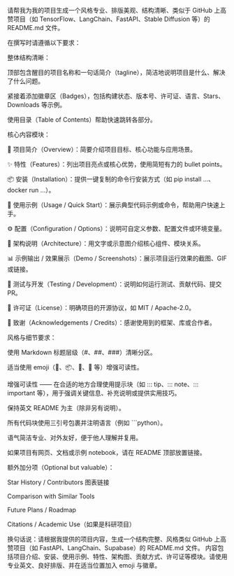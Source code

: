 请帮我为我的项目生成一个风格专业、排版美观、结构清晰、类似于 GitHub 上高赞项目（如 TensorFlow、LangChain、FastAPI、Stable Diffusion 等）的 README.md 文件。

在撰写时请遵循以下要求：

整体结构清晰：

顶部包含醒目的项目名称和一句话简介（tagline），简洁地说明项目是什么、解决了什么问题。

紧接着添加徽章区（Badges），包括构建状态、版本号、许可证、语言、Stars、Downloads 等示例。

使用目录（Table of Contents）帮助快速跳转各部分。

核心内容模块：

🚀 项目简介（Overview）：简要介绍项目目标、核心功能与应用场景。

✨ 特性（Features）：列出项目亮点或核心优势，使用简短有力的 bullet points。

📦 安装（Installation）：提供一键复制的命令行安装方式（如 pip install ...、docker run ...）。

🧠 使用示例（Usage / Quick Start）：展示典型代码示例或命令，帮助用户快速上手。

⚙️ 配置（Configuration / Options）：说明可自定义参数、配置文件或环境变量。

🧩 架构说明（Architecture）：用文字或示意图介绍核心组件、模块关系。

📊 示例输出 / 效果展示（Demo / Screenshots）：展示项目运行效果的截图、GIF 或链接。

🧪 测试与开发（Testing / Development）：说明如何运行测试、贡献代码、提交 PR。

📄 许可证（License）：明确项目的开源协议，如 MIT / Apache-2.0。

🤝 致谢（Acknowledgements / Credits）：感谢使用到的框架、库或合作者。

风格与细节要求：

使用 Markdown 标题层级（#、##、###）清晰分区。

适当使用 emoji（🚀、📦、🧠、🤝 等）增强可读性。

增强可读性 —— 在合适的地方合理使用提示块（如 ::: tip、::: note、::: important 等），用于强调关键信息、补充说明或提供实用技巧。

保持英文 README 为主（除非另有说明）。

所有代码块使用三引号包裹并注明语言（例如 ```python）。

语气简洁专业、对外友好，便于他人理解并复用。

如果项目有网页、文档或示例 notebook，请在 README 顶部放置链接。

额外加分项（Optional but valuable）：

Star History / Contributors 图表链接

Comparison with Similar Tools

Future Plans / Roadmap

Citations / Academic Use（如果是科研项目）

换句话说：请根据我提供的项目内容，生成一个结构完整、风格类似 GitHub 上高赞项目（如 FastAPI、LangChain、Supabase）的 README.md 文件。
内容包括项目介绍、安装、使用示例、特性、架构图、贡献方式、许可证等模块。请使用专业英文、良好排版、并在适当位置加入 emoji 与徽章。

